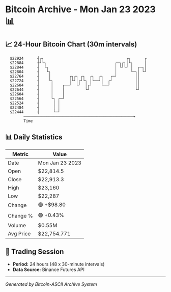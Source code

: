 # Bitcoin Archive - Mon Jan 23 2023 📊

## 📈 24-Hour Bitcoin Chart (30m intervals)

```
  $22924      ┤┌┐                                    ┌┐      ┌ 
  $22884      ┼┘└┐                              ┌─┐┌┐│└┐     │ 
  $22844      ┤  └┐                             │ └┘└┘ │  ┌─┐│ 
  $22804      ┤   └┐                            │      └─┐│ └┘ 
  $22764      ┤    │        ┌┐┌┐ ┌┐  ┌┐  ┌┐   ┌─┘        ││    
  $22724      ┤    └┐       │└┘│┌┘└┐ │└──┘│  ┌┘          ││    
  $22684      ┤     │    ┌──┘  └┘  │┌┘    └──┘           ││    
  $22644      ┤     │    │         └┘                    └┘    
  $22604      ┤     │    │                                     
  $22564      ┤     └┐ ┌─┘                                     
  $22524      ┤      │ │                                       
  $22484      ┤      │ │                                       
  $22444      ┤      └─┘                                       
        ────────────────────────────────────────────────→
        Time
```

## 📊 Daily Statistics

| Metric | Value |
|--------|-------|
| Date | Mon Jan 23 2023 |
| Open | $22,814.5 |
| Close | $22,913.3 |
| High | $23,160 |
| Low | $22,287 |
| Change | 🟢 +$98.80 |
| Change % | 🟢 +0.43% |
| Volume | $0.55M |
| Avg Price | $22,754.771 |

## 📅 Trading Session

- **Period:** 24 hours (48 x 30-minute intervals)
- **Data Source:** Binance Futures API

---
*Generated by Bitcoin-ASCII Archive System*
